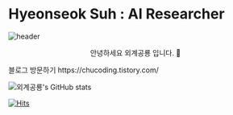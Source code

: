 # Hyeonseok Suh : AI Researcher 
![header](https://capsule-render.vercel.app/api?type=waving&color=auto&height=300&section=header&text=hyeonseokSuh&fontSize=90&animation=fadeIn&fontAlignY=38&desc=chucoding&descAlignY=51&descAlign=62)
<p align='center'> 안녕하세요 외계공룡 입니다. 👋   </p>
블로그 방문하기 
https://chucoding.tistory.com/ 

![외계공룡's GitHub stats](https://github-readme-stats.vercel.app/api?username=chucoding&show_icons=true&theme=vue-dark)

[![Hits](https://hits.seeyoufarm.com/api/count/incr/badge.svg?url=https%3A%2F%2Fgithub.com%2Fchucoding&count_bg=%2379C83D&title_bg=%23555555&icon=&icon_color=%23E7E7E7&title=hits&edge_flat=false)](https://hits.seeyoufarm.com)
